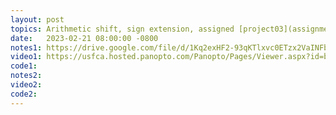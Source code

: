 ```yaml
---
layout: post
topics: Arithmetic shift, sign extension, assigned [project03](assignments/project03.html)
date:   2023-02-21 08:00:00 -0800
notes1: https://drive.google.com/file/d/1Kq2exHF2-93qKTlxvc0ETzx2VaINFbSJ/view?usp=sharing
video1: https://usfca.hosted.panopto.com/Panopto/Pages/Viewer.aspx?id=baf94def-d9c7-4457-ac92-af93011bd8a3
code1:  
notes2: 
video2: 
code2:  
---
```


